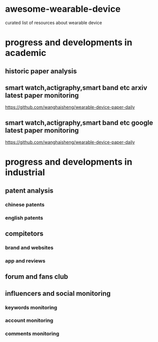 # awesome-wearable-device
curated list of resources about wearable device

# progress and developments in  academic 

## historic  paper analysis







##  smart watch,actigraphy,smart band etc  arxiv latest paper monitoring

https://github.com/wanghaisheng/wearable-device-paper-daily




##  smart watch,actigraphy,smart band etc  google latest paper monitoring

https://github.com/wanghaisheng/wearable-device-paper-daily


#  progress and developments in  industrial 


## patent analysis

### chinese patents

### english patents



## compitetors 


### brand and websites


### app and reviews


## forum and fans club


## influencers and social monitoring

### keywords monitoring

### account monitoring

### comments monitoring 

